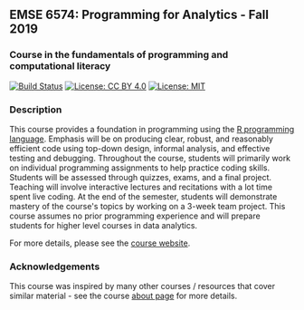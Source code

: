 ## EMSE 6574: Programming for Analytics - Fall 2019

### Course in the fundamentals of programming and computational literacy

[![Build Status](https://travis-ci.org/emse6574-gwu/2019-Fall.svg?branch=master)](https://travis-ci.org/emse6574-gwu/2019-Fall)
[![License: CC BY 4.0](https://img.shields.io/badge/License-CC%20BY%204.0-lightgrey.svg)](https://creativecommons.org/licenses/by/4.0/)
[![License: MIT](https://img.shields.io/badge/License-MIT-yellow.svg)](https://opensource.org/licenses/MIT)

### Description

This course provides a foundation in programming using the [R programming language](https://www.r-project.org/). Emphasis will be on producing clear, robust, and reasonably efficient code using top-down design, informal analysis, and effective testing and debugging. Throughout the course, students will primarily work on individual programming assignments to help practice coding skills. Students will be assessed through quizzes, exams, and a final project. Teaching will involve interactive lectures and recitations with a lot time spent live coding. At the end of the semester, students will demonstrate mastery of the course's topics by working on a 3-week team project. This course assumes no prior programming experience and will prepare students for higher level courses in data analytics.

For more details, please see the [course website](https://emse6574-gwu.github.io/2019-Fall).

### Acknowledgements

This course was inspired by many other courses / resources that cover similar material - see the course [about page](https://emse6574-gwu.github.io/2019-Fall/about.html) for more details.
